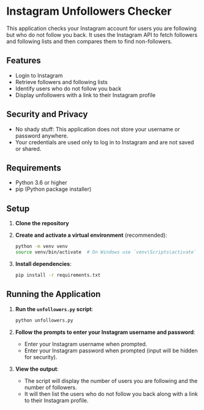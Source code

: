 # Instagram Unfollowers Checker

This application checks your Instagram account for users you are following but who do not follow you back. It uses the Instagram API to fetch followers and following lists and then compares them to find non-followers.

## Features

- Login to Instagram
- Retrieve followers and following lists
- Identify users who do not follow you back
- Display unfollowers with a link to their Instagram profile

## Security and Privacy

- No shady stuff: This application does not store your username or password anywhere.
- Your credentials are used only to log in to Instagram and are not saved or shared.

## Requirements

- Python 3.6 or higher
- pip (Python package installer)

## Setup

1. **Clone the repository**

2. **Create and activate a virtual environment** (recommended):
    ```bash
    python -m venv venv
    source venv/bin/activate  # On Windows use `venv\Scripts\activate`
    ```

3. **Install dependencies**:
    ```bash
    pip install -r requirements.txt
    ```

## Running the Application

1. **Run the `unfollowers.py` script**:
    ```bash
    python unfollowers.py
    ```

2. **Follow the prompts to enter your Instagram username and password**:
    - Enter your Instagram username when prompted.
    - Enter your Instagram password when prompted (input will be hidden for security).

3. **View the output**:
    - The script will display the number of users you are following and the number of followers.
    - It will then list the users who do not follow you back along with a link to their Instagram profile.
